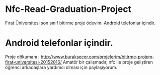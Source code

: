 # Nfc-Read-Graduation-Project
Fırat Üniversitesi son sınıf bitirme proje ödevim. Android telefonlar içindir.

# Android telefonlar içindir.

Proje dökumanı : http://www.buraksecer.com/projelerim/bitirme-projem-firat-universitesi-20152016/
Amatör bir çalışmadır, nfc ile proje geliştiren öğrenci arkadaşlara yardımcı olması için paylaşıyorum.

